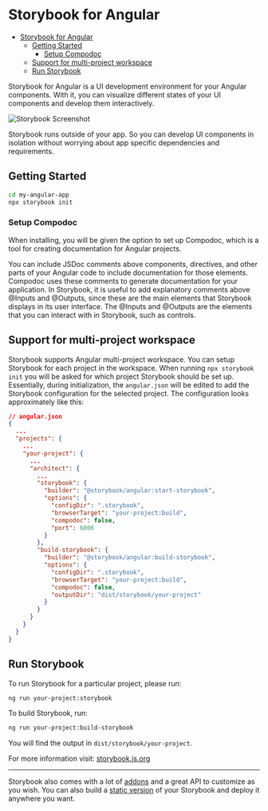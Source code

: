 # Storybook for Angular

- [Storybook for Angular](#storybook-for-angular)
  - [Getting Started](#getting-started)
    - [Setup Compodoc](#setup-compodoc)
  - [Support for multi-project workspace](#support-for-multi-project-workspace)
  - [Run Storybook](#run-storybook)

Storybook for Angular is a UI development environment for your Angular components.
With it, you can visualize different states of your UI components and develop them interactively.

![Storybook Screenshot](https://github.com/storybookjs/storybook/blob/main/media/storybook-intro.gif)

Storybook runs outside of your app.
So you can develop UI components in isolation without worrying about app specific dependencies and requirements.

## Getting Started

```sh
cd my-angular-app
npx storybook init
```

### Setup Compodoc

When installing, you will be given the option to set up Compodoc, which is a tool for creating documentation for Angular projects.

You can include JSDoc comments above components, directives, and other parts of your Angular code to include documentation for those elements. Compodoc uses these comments to generate documentation for your application. In Storybook, it is useful to add explanatory comments above @Inputs and @Outputs, since these are the main elements that Storybook displays in its user interface. The @Inputs and @Outputs are the elements that you can interact with in Storybook, such as controls.

## Support for multi-project workspace

Storybook supports Angular multi-project workspace. You can setup Storybook for each project in the workspace. When running `npx storybook init` you will be asked for which project Storybook should be set up. Essentially, during initialization, the `angular.json` will be edited to add the Storybook configuration for the selected project. The configuration looks approximately like this:

```json
// angular.json
{
  ...
  "projects": {
    ...
    "your-project": {
      ...
      "architect": {
        ...
        "storybook": {
          "builder": "@storybook/angular:start-storybook",
          "options": {
            "configDir": ".storybook",
            "browserTarget": "your-project:build",
            "compodoc": false,
            "port": 6006
          }
        },
        "build-storybook": {
          "builder": "@storybook/angular:build-storybook",
          "options": {
            "configDir": ".storybook",
            "browserTarget": "your-project:build",
            "compodoc": false,
            "outputDir": "dist/storybook/your-project"
          }
        }
      }
    }
  }
}
```

## Run Storybook

To run Storybook for a particular project, please run:

```sh
ng run your-project:storybook
```

To build Storybook, run:

```sh
ng run your-project:build-storybook
```

You will find the output in `dist/storybook/your-project`.

For more information visit: [storybook.js.org](https://storybook.js.org)

---

Storybook also comes with a lot of [addons](https://storybook.js.org/addons) and a great API to customize as you wish.
You can also build a [static version](https://storybook.js.org/docs/angular/sharing/publish-storybook) of your Storybook and deploy it anywhere you want.

